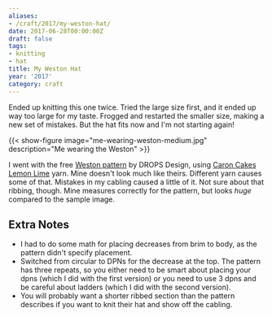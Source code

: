 ```yaml
---
aliases:
- /craft/2017/my-weston-hat/
date: 2017-06-28T00:00:00Z
draft: false
tags:
- knitting
- hat
title: My Weston Hat
year: '2017'
category: craft
---
```

Ended up knitting this one twice. Tried the large size first, and it ended up way too large for my taste.
Frogged and restarted the smaller size, making a new set of mistakes. But the hat fits now and I'm not
starting again!
<!-- TEASER_END -->

{{< show-figure image="me-wearing-weston-medium.jpg" description="Me wearing the Weston" >}}

I went with the free [Weston pattern][] by DROPS Design, using [Caron Cakes Lemon Lime][] yarn. Mine doesn't
look much like theirs. Different yarn causes some of that. Mistakes in my cabling caused a little of it. Not
sure about that ribbing, though. Mine measures correctly for the pattern, but looks *huge* compared to the
sample image.

[Weston pattern]: https://www.garnstudio.com/pattern.php?id=7779&cid=17
[Caron Cakes Lemon Lime]: http://www.michaels.com/caron-cakes-yarn/M10481921.html

## Extra Notes

* I had to do some math for placing decreases from brim to body, as the pattern didn't specify placement.
* Switched from circular to DPNs for the decrease at the top. The pattern has three repeats, so you either
need to be smart about placing your dpns (which I did with the first version) or you need to use 3 dpns and be
careful about ladders (which I did with the second version).
* You will probably want a shorter ribbed section than the pattern describes if you want to knit their hat and
show off the cabling.

